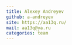 ```yaml
---
title: Alexey Andreyev
github: a-andreyev
site: https://aa13q.ru/
mail: aa13q@ya.ru
categories: team
---
```

